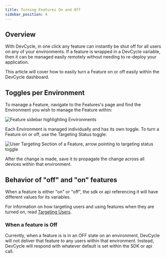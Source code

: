 ```yaml
---
title: Turning Features On and Off
sidebar_position: 4
---
```


## Overview

With DevCycle, in one click any feature can instantly be shut off for all users on any of your environments. If a feature is wrapped in a DevCycle variable, then it can be managed easily remotely without needing to re-deploy your application.

This article will cover how to easily turn a Feature on or off easily within the DevCycle dashboard.

## Toggles per Environment

To manage a Feature, navigate to the Features's page and find the Environment you wish to manage the Feature within:

![Feature sidebar highlighting Environments](/december_2021_environments.png)


Each Environment is managed individually and has its own toggle. To turn a Feature on or off, use the Targeting Status toggle:


![User Targeting Section of a Feature, arrow pointing to targeting status toggle](/december_2021_env-toggle.png)

After the change is made, save it to propagate the change across all devices within that environment.

## Behavior of "off" and "on" features

When a feature is either "on" or "off", the sdk or api referencing it will have different values for its variables.

For information on how targeting users and using features when they are turned on, read [Targeting Users](/docs/home/feature-management/features-and-variables/targeting-users).

### When a feature is Off

Currently, when a feature is is in an OFF state on an environment, DevCycle will not deliver that feature to any users within that environment. Instead, DevCycle will respond with whatever default is set within the SDK or api call.